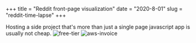 +++
title = "Reddit front-page visualization"
date = "2020-8-01"
slug = "reddit-time-lapse"
+++

Hosting a side project that's more than just a single page javascript app is usually not cheap.
![free-tier](/img/free-tier.png)
![aws-invoice](/img/aws-invoice)
